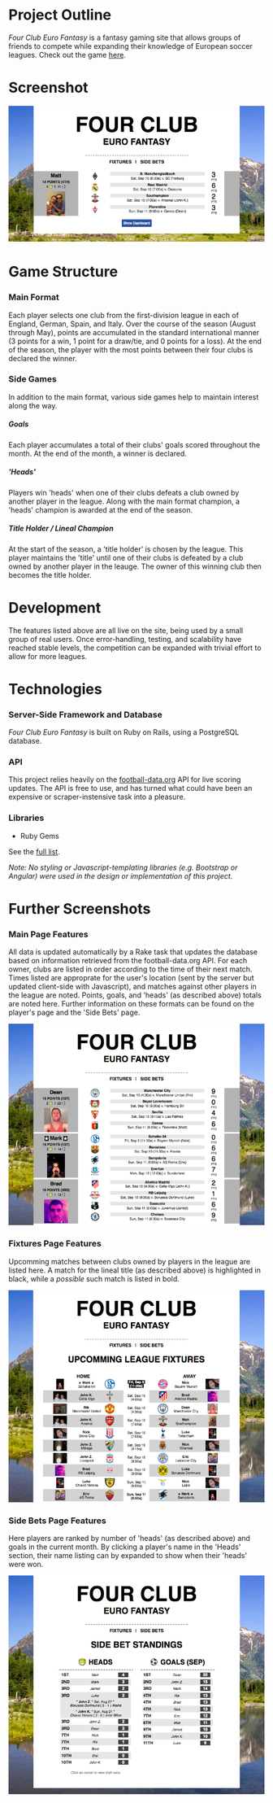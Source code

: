 # Project Outline
*Four Club Euro Fantasy* is a fantasy gaming site that allows groups of friends to compete while expanding their knowledge of European soccer leagues. Check out the game [here](http://www.kor-league.herokuapp.com).

# Screenshot
![Player page screenshot](app/assets/images/screenshot_main.png)

# Game Structure
### Main Format
Each player selects one club from the first-division league in each of England, German, Spain, and Italy. Over the course of the season (August through May), points are accumulated in the standard international manner (3 points for a win, 1 point for a draw/tie, and 0 points for a loss). At the end of the season, the player with the most points between their four clubs is declared the winner.
### Side Games
In addition to the main format, various side games help to maintain interest along the way.
##### Goals
Each player accumulates a total of their clubs' goals scored throughout the month. At the end of the month, a winner is declared.
##### 'Heads'
Players win 'heads' when one of their clubs defeats a club owned by another player in the league. Along with the main format champion, a 'heads' champion is awarded at the end of the season.
##### Title Holder / Lineal Champion
At the start of the season, a 'title holder' is chosen by the league. This player maintains the 'title' until one of their clubs is defeated by a club owned by another player in the leauge. The owner of this winning club then becomes the title holder.
# Development
The features listed above are all live on the site, being used by a small group of real users. Once error-handling, testing, and scalability have reached stable levels, the competition can be expanded with trivial effort to allow for more leagues.
# Technologies
### Server-Side Framework and Database
*Four Club Euro Fantasy* is built on Ruby on Rails, using a PostgreSQL database.
### API
This project relies heavily on the [football-data.org](http://api.football-data.org/index) API for live scoring updates. The API is free to use, and has turned what could have been an expensive or scraper-instensive task into a pleasure.
### Libraries
- Ruby Gems

See the [full list](https://github.com/Andrelton/kor-league/blob/master/Gemfile).

*Note: No styling or Javascript-templating libraries (e.g. Bootstrap or Angular) were used in the design or implementation of this project.*

# Further Screenshots
### Main Page Features
All data is updated automatically by a Rake task that updates the database based on information retrieved from the football-data.org API. For each owner, clubs are listed in order according to the time of their next match. Times listed are approprate for the user's location (sent by the server but updated client-side with Javascript), and matches against other players in the league are noted. Points, goals, and 'heads' (as described above) totals are noted here. Further information on these formats can be found on the player's page and the 'Side Bets' page.

![Main page screenshot](app/assets/images/screenshot_1.png)

### Fixtures Page Features

Upcomming matches between clubs owned by players in the league are listed here. A match for the lineal title (as described above) is highlighted in black, while a *possible* such match is listed in bold.

![Fixtures page screenshot](app/assets/images/screenshot_2.png)

### Side Bets Page Features

Here players are ranked by number of 'heads' (as described above) and goals in the current month. By clicking a player's name in the 'Heads' section, their name listing can by expanded to show when their 'heads' were won.

![Side Bets page screenshot](app/assets/images/screenshot_3.png)